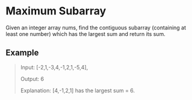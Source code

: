 # Maximum Subarray

Given an integer array nums, find the contiguous subarray (containing at least one number) which has the largest sum and return its sum.

## Example

> Input: [-2,1,-3,4,-1,2,1,-5,4],
>
> Output: 6
>
> Explanation: [4,-1,2,1] has the largest sum = 6.
